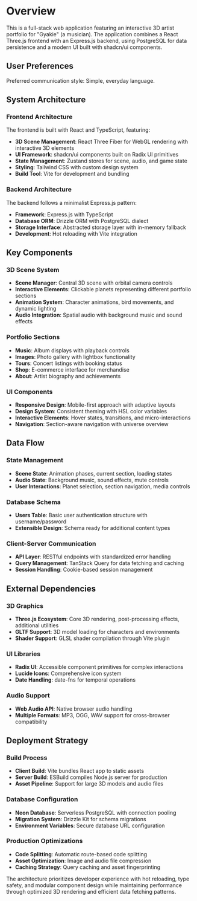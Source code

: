 # Overview

This is a full-stack web application featuring an interactive 3D artist portfolio for "Gyakie" (a musician). The application combines a React Three.js frontend with an Express.js backend, using PostgreSQL for data persistence and a modern UI built with shadcn/ui components.

## User Preferences

Preferred communication style: Simple, everyday language.

## System Architecture

### Frontend Architecture
The frontend is built with React and TypeScript, featuring:
- **3D Scene Management**: React Three Fiber for WebGL rendering with interactive 3D elements
- **UI Framework**: shadcn/ui components built on Radix UI primitives
- **State Management**: Zustand stores for scene, audio, and game state
- **Styling**: Tailwind CSS with custom design system
- **Build Tool**: Vite for development and bundling

### Backend Architecture
The backend follows a minimalist Express.js pattern:
- **Framework**: Express.js with TypeScript
- **Database ORM**: Drizzle ORM with PostgreSQL dialect
- **Storage Interface**: Abstracted storage layer with in-memory fallback
- **Development**: Hot reloading with Vite integration

## Key Components

### 3D Scene System
- **Scene Manager**: Central 3D scene with orbital camera controls
- **Interactive Elements**: Clickable planets representing different portfolio sections
- **Animation System**: Character animations, bird movements, and dynamic lighting
- **Audio Integration**: Spatial audio with background music and sound effects

### Portfolio Sections
- **Music**: Album displays with playback controls
- **Images**: Photo gallery with lightbox functionality
- **Tours**: Concert listings with booking status
- **Shop**: E-commerce interface for merchandise
- **About**: Artist biography and achievements

### UI Components
- **Responsive Design**: Mobile-first approach with adaptive layouts
- **Design System**: Consistent theming with HSL color variables
- **Interactive Elements**: Hover states, transitions, and micro-interactions
- **Navigation**: Section-aware navigation with universe overview

## Data Flow

### State Management
- **Scene State**: Animation phases, current section, loading states
- **Audio State**: Background music, sound effects, mute controls
- **User Interactions**: Planet selection, section navigation, media controls

### Database Schema
- **Users Table**: Basic user authentication structure with username/password
- **Extensible Design**: Schema ready for additional content types

### Client-Server Communication
- **API Layer**: RESTful endpoints with standardized error handling
- **Query Management**: TanStack Query for data fetching and caching
- **Session Handling**: Cookie-based session management

## External Dependencies

### 3D Graphics
- **Three.js Ecosystem**: Core 3D rendering, post-processing effects, additional utilities
- **GLTF Support**: 3D model loading for characters and environments
- **Shader Support**: GLSL shader compilation through Vite plugin

### UI Libraries
- **Radix UI**: Accessible component primitives for complex interactions
- **Lucide Icons**: Comprehensive icon system
- **Date Handling**: date-fns for temporal operations

### Audio Support
- **Web Audio API**: Native browser audio handling
- **Multiple Formats**: MP3, OGG, WAV support for cross-browser compatibility

## Deployment Strategy

### Build Process
- **Client Build**: Vite bundles React app to static assets
- **Server Build**: ESBuild compiles Node.js server for production
- **Asset Pipeline**: Support for large 3D models and audio files

### Database Configuration
- **Neon Database**: Serverless PostgreSQL with connection pooling
- **Migration System**: Drizzle Kit for schema migrations
- **Environment Variables**: Secure database URL configuration

### Production Optimizations
- **Code Splitting**: Automatic route-based code splitting
- **Asset Optimization**: Image and audio file compression
- **Caching Strategy**: Query caching and asset fingerprinting

The architecture prioritizes developer experience with hot reloading, type safety, and modular component design while maintaining performance through optimized 3D rendering and efficient data fetching patterns.